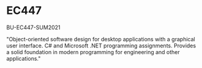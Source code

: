 # EC447
BU-EC447-SUM2021

"Object-oriented software design for desktop applications with a graphical user interface. C# and Microsoft .NET programming assignments. Provides a solid foundation in modern programming for engineering and other applications."
